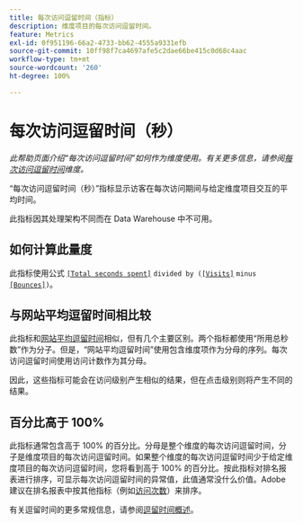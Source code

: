 ```yaml
---
title: 每次访问逗留时间（指标）
description: 维度项目的每次访问逗留时间。
feature: Metrics
exl-id: 0f951196-66a2-4733-bb62-4555a9331efb
source-git-commit: 10ff98f7ca4697afe5c2dae66be415c0d68c4aac
workflow-type: tm+mt
source-wordcount: '260'
ht-degree: 100%

---
```


# 每次访问逗留时间（秒）

*此帮助页面介绍“每次访问逗留时间”如何作为维度使用。有关更多信息，请参阅[每次访问逗留时间](../dimensions/time-spent-per-visit.md)维度。*

“每次访问逗留时间（秒）”指标显示访客在每次访问期间与给定维度项目交互的平均时间。

此指标因其处理架构不同而在 Data Warehouse 中不可用。

## 如何计算此量度

此指标使用公式 [`[Total seconds spent]`](total-seconds-spent.md) `divided by (`[`[Visits]`](visits.md) `minus` [`[Bounces]`](bounces.md)`)`。

## 与网站平均逗留时间相比较

此指标和[网站平均逗留时间](average-time-on-site.md)相似，但有几个主要区别。两个指标都使用“所用总秒数”作为分子。但是，“网站平均逗留时间”使用包含维度项作为分母的序列。每次访问逗留时间使用访问计数作为其分母。

因此，这些指标可能会在访问级别产生相似的结果，但在点击级别则将产生不同的结果。

## 百分比高于 100%

此指标通常包含高于 100% 的百分比。分母是整个维度的每次访问逗留时间，分子是维度项目的每次访问逗留时间。如果整个维度的每次访问逗留时间少于给定维度项目的每次访问逗留时间，您将看到高于 100% 的百分比。按此指标对排名报表进行排序，可显示每次访问逗留时间的异常值，此值通常没什么价值。Adobe 建议在排名报表中按其他指标（例如[访问次数](visits.md)）来排序。

有关逗留时间的更多常规信息，请参阅[逗留时间概述](time-spent.md)。
